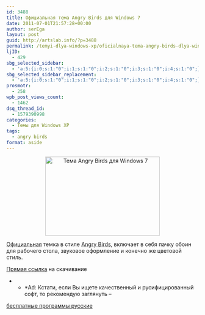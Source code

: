 ```yaml
---
id: 3488
title: Официальная тема Angry Birds для Windows 7
date: 2011-07-01T21:57:28+00:00
author: serEga
layout: post
guid: http://artslab.info/?p=3488
permalink: /temyi-dlya-windows-xp/oficialnaya-tema-angry-birds-dlya-windows-7/
ljID:
  - 429
sbg_selected_sidebar:
  - 'a:5:{i:0;s:1:"0";i:1;s:1:"0";i:2;s:1:"0";i:3;s:1:"0";i:4;s:1:"0";}'
sbg_selected_sidebar_replacement:
  - 'a:5:{i:0;s:1:"0";i:1;s:1:"0";i:2;s:1:"0";i:3;s:1:"0";i:4;s:1:"0";}'
prosmotr:
  - 258
wpb_post_views_count:
  - 1462
dsq_thread_id:
  - 1579390998
categories:
  - Темы для Windows XP
tags:
  - angry birds
format: aside
---
```

<center>
  <a href="{{site.img_cdn}}/angry_birds_theme_for_widnows7.jpg"><img src="{{site.img_cdn}}/angry_birds_theme_for_widnows7-300x207.jpg" alt="Тема Angry Birds для Windows 7" title="angry_birds_theme_for_widnows7" width="300" height="207" class="alignnone size-medium wp-image-3531" /></a>
</center>

<a href="http://windows.microsoft.com/en-US/windows/downloads/angry-birds-theme" rel="nofollow">Официальная</a> темка в стиле [Angry Birds](http://artslab.info/tag/angry-birds/), включает в себя пачку обоин для рабочего стола, звуковое оформление и конечно же цветовой стиль.

<a href="http://download.microsoft.com/download/4/8/E/48EE7950-8B46-4F4E-BAEE-072875FB2608/AngryBirds.themepack" rel="nofollow">Прямая ссылка</a> на скачивание

<!--more-->





* * *Ad: Кстати, если Вы ищете качественный и русифицированный софт, то рекомендую заглянуть &#8211;

[бесплатные программы русские](http://proglot.info/)